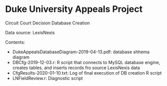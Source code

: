 # Duke University Appeals Project
Circuit Court Decision Database Creation

Data source: LexisNexis

Contents:
<ul>
  <li>DukeAppealsDatabaseDiagram-2019-04-13.pdf: database shhema diagram</li>
  <li>DBCfg-2019-12-03.r: R script that connects to MySQL database engine, creates tables, and inserts records fro source LexisNexis data</li>
  <li>CfgResults-2020-01-10.txt: Log of final execution of DB creation R script</li>
  <li>LNFieldReview.r: Diagnostic script</li>
</ul>
